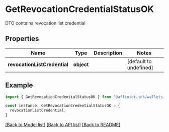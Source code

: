 # GetRevocationCredentialStatusOK

DTO contains revocation list credential

## Properties

| Name                         | Type       | Description | Notes                  |
| ---------------------------- | ---------- | ----------- | ---------------------- |
| **revocationListCredential** | **object** |             | [default to undefined] |

## Example

```typescript
import { GetRevocationCredentialStatusOK } from '@affinidi-tdk/wallets-client'

const instance: GetRevocationCredentialStatusOK = {
  revocationListCredential,
}
```

[[Back to Model list]](../README.md#documentation-for-models) [[Back to API list]](../README.md#documentation-for-api-endpoints) [[Back to README]](../README.md)
